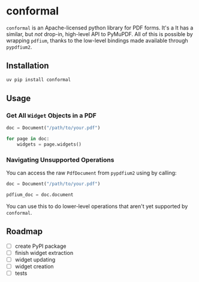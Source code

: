 # conformal

`conformal` is an Apache-licensed python library for PDF forms.
It's a 
It has a similar, but _not_ drop-in, high-level API to PyMuPDF.
All of this is possible by wrapping `pdfium`, thanks to the low-level bindings made available through `pypdfium2`.

## Installation


```sh
uv pip install conformal
```

## Usage

### Get All `Widget` Objects in a PDF

```py
doc = Document("/path/to/your.pdf")

for page in doc:
    widgets = page.widgets()
```

### Navigating Unsupported Operations

You can access the raw `PdfDocument` from `pypdfium2` using by calling:

```py
doc = Document("/path/to/your.pdf")

pdfium_doc = doc.document
```

You can use this to do lower-level operations that aren't yet supported by `conformal`.

## Roadmap

- [ ] create PyPI package
- [ ] finish widget extraction 
- [ ] widget updating
- [ ] widget creation
- [ ] tests
